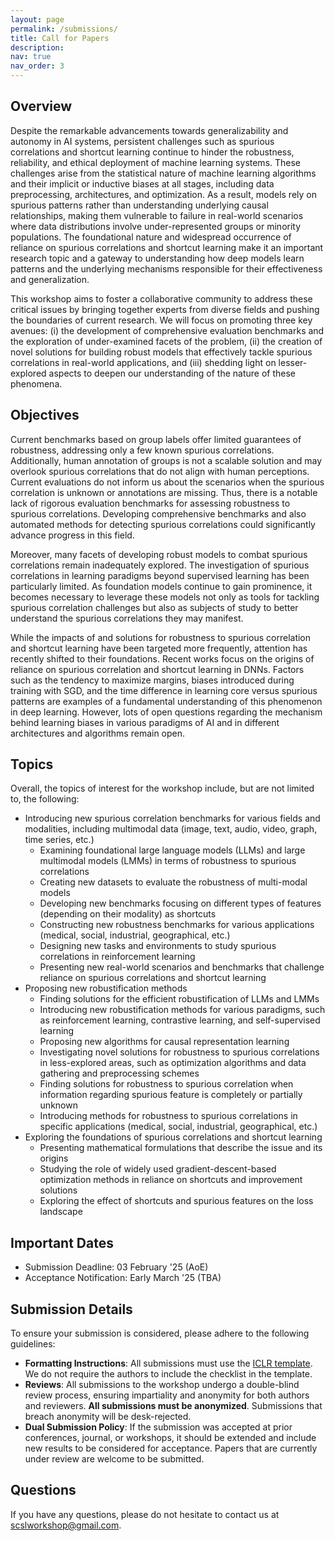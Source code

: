 ```yaml
---
layout: page
permalink: /submissions/
title: Call for Papers
description:
nav: true
nav_order: 3
---
```


## Overview

Despite the remarkable advancements towards generalizability and autonomy in AI systems, persistent challenges such as spurious correlations and shortcut learning continue to hinder the robustness, reliability, and ethical deployment of machine learning systems. These challenges arise from the statistical nature of machine learning algorithms and their implicit or inductive biases at all stages, including data preprocessing, architectures, and optimization. As a result, models rely on spurious patterns rather than understanding underlying causal relationships, making them vulnerable to failure in real-world scenarios where data distributions involve under-represented groups or minority populations. The foundational nature and widespread occurrence of reliance on spurious correlations and shortcut learning make it an important research topic and a gateway to understanding how deep models learn patterns and the underlying mechanisms responsible for their effectiveness and generalization. 

This workshop aims to foster a collaborative community to address these critical issues by bringing together experts from diverse fields and pushing the boundaries of current research. We will focus on promoting three key avenues: (i) the development of comprehensive evaluation benchmarks and the exploration of under-examined facets of the problem, (ii) the creation of novel solutions for building robust models that effectively tackle spurious correlations in real-world applications, and (iii) shedding light on lesser-explored aspects to deepen our understanding of the nature of these phenomena.

## Objectives

Current benchmarks based on group labels offer limited guarantees of robustness, addressing only a few known spurious correlations. Additionally, human annotation of groups is not a scalable solution and may overlook spurious correlations that do not align with human perceptions. Current evaluations do not inform us about the scenarios when the spurious correlation is unknown or annotations are missing. Thus, there is a notable lack of rigorous evaluation benchmarks for assessing robustness to spurious correlations.  Developing comprehensive benchmarks and also automated methods for detecting spurious correlations could significantly advance progress in this field.

Moreover, many facets of developing robust models to combat spurious correlations remain inadequately explored. The investigation of spurious correlations in learning paradigms beyond supervised learning has been particularly limited. As foundation models continue to gain prominence, it becomes necessary to leverage these models not only as tools for tackling spurious correlation challenges but also as subjects of study to better understand the spurious correlations they may manifest.

While the impacts of and solutions for robustness to spurious correlation and shortcut learning have been targeted more frequently, attention has recently shifted to their foundations. Recent works focus on the origins of reliance on spurious correlation and shortcut learning in DNNs. Factors such as the tendency to maximize margins, biases introduced during training with SGD, and the time difference in learning core versus spurious patterns are examples of a fundamental understanding of this phenomenon in deep learning. However, lots of open questions regarding the mechanism behind learning biases in various paradigms of AI and in different architectures and algorithms remain open.

## Topics
Overall, the topics of interest for the workshop include, but are not limited to, the following:

* Introducing new spurious correlation benchmarks for various fields and modalities, including multimodal data (image, text, audio, video, graph, time series, etc.)  
  * Examining foundational large language models (LLMs) and large multimodal models (LMMs) in terms of robustness to spurious correlations  
  * Creating new datasets to evaluate the robustness of multi-modal models  
  * Developing new benchmarks focusing on different types of features (depending on their modality) as shortcuts  
  * Constructing new robustness benchmarks for various applications (medical, social, industrial, geographical, etc.)  
  * Designing new tasks and environments to study spurious correlations in reinforcement learning  
  * Presenting new real-world scenarios and benchmarks that challenge reliance on spurious correlations and shortcut learning  
* Proposing new robustification methods  
  * Finding solutions for the efficient robustification of LLMs and LMMs  
  * Introducing new robustification methods for various paradigms, such as reinforcement learning, contrastive learning, and self-supervised learning  
  * Proposing new algorithms for causal representation learning  
  * Investigating novel solutions for robustness to spurious correlations in less-explored areas, such as optimization algorithms and data gathering and preprocessing schemes  
  * Finding solutions for robustness to spurious correlation when information regarding spurious feature is completely or partially unknown  
  * Introducing methods for robustness to spurious correlations in specific applications (medical, social, industrial, geographical, etc.)  
* Exploring the foundations of spurious correlations and shortcut learning  
  * Presenting mathematical formulations that describe the issue and its origins  
  * Studying the role of widely used gradient-descent-based optimization methods in reliance on shortcuts and improvement solutions  
  * Exploring the effect of shortcuts and spurious features on the loss landscape


## Important Dates

*   Submission Deadline: 03 February '25 (AoE)
*   Acceptance Notification: Early March '25 (TBA)

## Submission Details

To ensure your submission is considered, please adhere to the following guidelines:

* **Formatting Instructions**: All submissions must use the [ICLR template](https://github.com/ICLR/Master-Template/raw/master/iclr2025.zip). We do not require the authors to include the checklist in the template. 
* **Reviews**: All submissions to the workshop undergo a double-blind review process, ensuring impartiality and anonymity for both authors and reviewers. **All submissions must be anonymized**. Submissions that breach anonymity will be desk-rejected.
* **Dual Submission Policy**: If the submission was accepted at prior conferences, journal, or workshops, it should be extended and include new results to be considered for acceptance. Papers that are currently under review are welcome to be submitted.

## Questions

If you have any questions, please do not hesitate to contact us at [scslworkshop@gmail.com](mailto:scslworkshop@gmail.com).